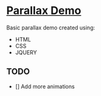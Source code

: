 # [Parallax Demo](https://raulshma.github.io/parallax-demo/)

Basic parallax demo created using:<br>
- HTML
- CSS
- JQUERY

## TODO

- [] Add more animations
